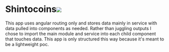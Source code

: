 # Shintocoins<img style="-webkit-user-select: none;" src="https://cdn.discordapp.com/attachments/477766353709826054/502304905868869643/unknown.png">

This app uses angular routing only and stores data mainly in service with data pulled into components as needed. 
Rather than juggling outputs I chose to import the main module and service into each child component that touches data.
This app is only structured this way because it's meant to be a lightweight poc.
